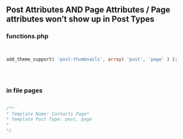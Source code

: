 ## Post Attributes AND Page Attributes / Page attributes won’t show up in Post Types

<!--![](../../img/all-category.png)-->


### functions.php

```php


add_theme_support( 'post-thumbnails', array( 'post', 'page' ) );


    

```


### in file pages



```php

/**
* Template Name: Contacts Page*
* Template Post Type: post, page
*
*/

    
``` 


<!--#### In SCSS-->

<!--MD-MANUAL/scss/media/ [Links](https://github.com/Fobiya/MD-MANUAL/tree/master/scss/media)-->